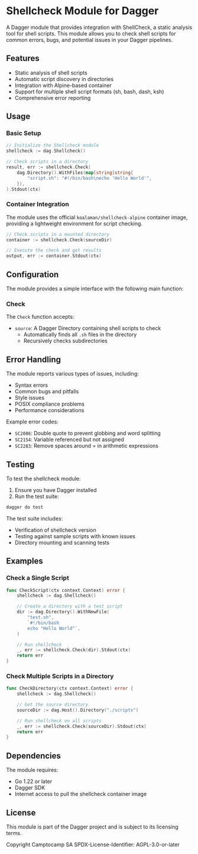 # Shellcheck Module for Dagger

A Dagger module that provides integration with ShellCheck, a static analysis tool for shell scripts. This module allows you to check shell scripts for common errors, bugs, and potential issues in your Dagger pipelines.

## Features

- Static analysis of shell scripts
- Automatic script discovery in directories
- Integration with Alpine-based container
- Support for multiple shell script formats (sh, bash, dash, ksh)
- Comprehensive error reporting

## Usage

### Basic Setup

```go
// Initialize the Shellcheck module
shellcheck := dag.Shellcheck()

// Check scripts in a directory
result, err := shellcheck.Check(
    dag.Directory().WithFiles(map[string]string{
        "script.sh": "#!/bin/bash\necho 'Hello World'",
    }),
).Stdout(ctx)
```

### Container Integration

The module uses the official `koalaman/shellcheck-alpine` container image, providing a lightweight environment for script checking.

```go
// Check scripts in a mounted directory
container := shellcheck.Check(sourceDir)

// Execute the check and get results
output, err := container.Stdout(ctx)
```

## Configuration

The module provides a simple interface with the following main function:

### Check

The `Check` function accepts:

- `source`: A Dagger Directory containing shell scripts to check
  - Automatically finds all `.sh` files in the directory
  - Recursively checks subdirectories

## Error Handling

The module reports various types of issues, including:

- Syntax errors
- Common bugs and pitfalls
- Style issues
- POSIX compliance problems
- Performance considerations

Example error codes:

- `SC2086`: Double quote to prevent globbing and word splitting
- `SC2154`: Variable referenced but not assigned
- `SC2283`: Remove spaces around = in arithmetic expressions

## Testing

To test the shellcheck module:

1. Ensure you have Dagger installed
2. Run the test suite:

```bash
dagger do test
```

The test suite includes:

- Verification of shellcheck version
- Testing against sample scripts with known issues
- Directory mounting and scanning tests

## Examples

### Check a Single Script

```go
func CheckScript(ctx context.Context) error {
    shellcheck := dag.Shellcheck()

    // Create a directory with a test script
    dir := dag.Directory().WithNewFile(
        "test.sh",
        `#!/bin/bash
        echo "Hello World"`,
    )

    // Run shellcheck
    _, err := shellcheck.Check(dir).Stdout(ctx)
    return err
}
```

### Check Multiple Scripts in a Directory

```go
func CheckDirectory(ctx context.Context) error {
    shellcheck := dag.Shellcheck()

    // Get the source directory
    sourceDir := dag.Host().Directory("./scripts")

    // Run shellcheck on all scripts
    _, err := shellcheck.Check(sourceDir).Stdout(ctx)
    return err
}
```

## Dependencies

The module requires:

- Go 1.22 or later
- Dagger SDK
- Internet access to pull the shellcheck container image

## License

This module is part of the Dagger project and is subject to its licensing terms.

Copyright Camptocamp SA
SPDX-License-Identifier: AGPL-3.0-or-later
